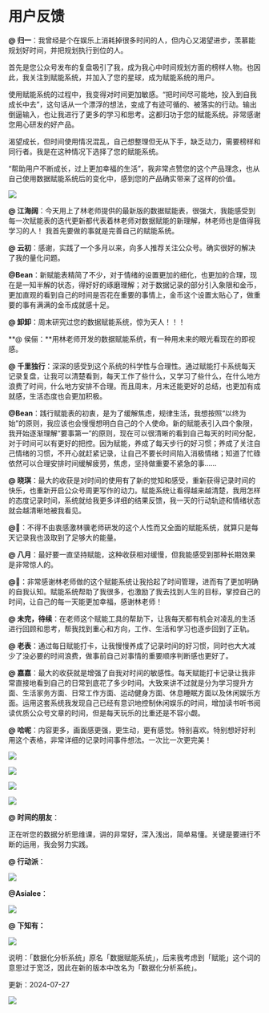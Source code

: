 # 用户反馈

**@ 归一**：我曾经是个在娱乐上消耗掉很多时间的人，但内心又渴望进步，羡慕能规划好时间，并把规划执行到位的人。

首先是您公众号发布的复盘吸引了我，成为我心中时间规划方面的榜样人物。也因此，我关注到赋能系统，并加入了您的星球，成为赋能系统的用户。

使用赋能系统的过程中，我变得对时间更加敏感。“把时间尽可能地，投入到自我成长中去”，这句话从一个漂浮的想法，变成了有迹可循的、被落实的行动。输出倒逼输入，也让我进行了更多的学习和思考。这都归功于您的赋能系统。非常感谢您用心研发的好产品。

渴望成长，但时间使用情况混乱，自己想整理但无从下手，缺乏动力，需要榜样和同行者。我是在这种情况下选择了您的赋能系统。

“帮助用户不断成长，过上更加幸福的生活”，我非常点赞您的这个产品理念，也从自己使用数据赋能系统后的变化中，感到您的产品确实带来了这样的价值。

![](https://cdn.jsdelivr.net/gh/sjhfx/pic@main/XanIbCGlLoXup9xof7mc4eWYnZc.jpeg)

**@ 江海阔**：今天用上了林老师提供的最新版的数据赋能表，很强大，我能感受到每一次赋能表的迭代更新都代表着林老师对数据赋能的新理解，林老师也是值得我学习的人！ 我首先要做的事就是完善自己的赋能系统。

**@ 云初**：感谢，实践了一个多月以来，向多人推荐关注公众号。确实很好的解决了我的量化问题。

**@Bean**：新赋能表精简了不少，对于情绪的设置更加的细化，也更加的合理，现在是一知半解的状态，得好好的琢磨理解；对于数据记录的部分引入象限和金币，更加直观的看到自己的时间是否花在重要的事情上，金币这个设置太贴心了，做重要的事有满满的金币成就感十足。

**@ 卸卸**：周末研究过您的数据赋能系统，惊为天人！！！

**@ 侯俪：**用林老师开发的数据赋能系统，有一种用未来的眼光看现在的即视感。

**@ 千里独行**：深深的感受到这个系统的科学性与合理性。通过赋能打卡系统每天记录复盘，让我可以清楚看到，每天工作了些什么，又学习了些什么，在什么地方浪费了时间，什么地方安排不合理。而且周末，月末还能更好的总结，也更加有成就感，生活态度也会更加积极。

**@Bean**：践行赋能表的初衷，是为了缓解焦虑，规律生活，我想按照“以终为始”的原则，我应该也会慢慢想明白自己的个人使命。新的赋能表引入四个象限，我开始逐渐理解“要事第一”的原则，现在可以很清晰的看到自己每天的时间分配，对于时间可以有更好的把控。因为赋能，养成了每天步行的好习惯；养成了关注自己情绪的习惯，不开心就赶紧记录，让自己不要长时间陷入消极情绪；知道了忙碌依然可以合理安排时间缓解疲劳，焦虑，坚持做重要不紧急的事……

**@ 晓琪**：最大的收获是对时间的使用有了新的觉知和感受，重新获得记录时间的快乐，也重新开启公众号周更写作的动力。赋能系统让看得越来越清楚，我用怎样的态度记录时间，系统就给我更多详细的结果反馈，我一天的行动轨迹和情绪状态就会越清晰地被我看见。

**@🍍**：不得不由衷感激林骥老师研发的这个人性而又全面的赋能系统，就算只是每天记录我也汲取到了足够大的能量。

**@ 八月**：最好要一直坚持赋能，这种收获相对缓慢，但我能感受到那种长期效果是非常惊人的。

**@🐑**：非常感谢林老师做的这个赋能系统让我拾起了时间管理，进而有了更加明确的自我认知。赋能系统帮助了我很多，也激励了我去找到人生的目标，掌控自己的时间，让自己的每一天能更加幸福，感谢林老师！

**@ 未完，待续**：在老师这个赋能工具的帮助下，让我每天都有机会对凌乱的生活进行回顾和思考，帮我找到重心和方向，工作、生活和学习也逐步回到了正轨。

**@ 老表**：通过每日赋能打卡，让我慢慢养成了记录时间的好习惯，同时也大大减少了没必要的时间浪费，做事前自己对事情的重要顺序判断感也更好了。

**@ 嘉嘉**：最大的收获就是增强了自我对时间的敏感性。每天赋能打卡记录让我非常直接地看到自己的日常到底花了多少时间。大致来讲不过就是分为学习提升方面、生活家务方面、日常工作方面、运动健身方面、休息睡眠方面以及休闲娱乐方面。运用这套系统我发现自己已经有意识地控制休闲娱乐的时间，增加读书听书阅读优质公众号文章的时间，但是每天玩乐的比重还是不容小觑。

**@ 哈呢**：内容更多，画面感更强，更生动，更有感觉。特别喜欢。特别想好好利用这个表格，非常详细的记录时间事件想法。一次比一次更完美！

![](https://cdn.jsdelivr.net/gh/sjhfx/pic@main/PIVLbYisnoXW5QxJnJgcrNVZnpg.png)

![](https://cdn.jsdelivr.net/gh/sjhfx/pic@main/NkgObXx8aoYQGPx3XdscRNaNnVc.png)

![](https://cdn.jsdelivr.net/gh/sjhfx/pic@main/ToZjbnZYZog1MRxYfRQcphJXnmc.png)

![](https://cdn.jsdelivr.net/gh/sjhfx/pic@main/Fi8Ob7LtAo1hx5xZSdmcM1w5nzg.png)

**@ 时间的朋友**：

正在听您的数据分析思维课，讲的非常好，深入浅出，简单易懂。关键是要进行不断的运用，我会努力实践。

**@ 行动派**：

![](https://cdn.jsdelivr.net/gh/sjhfx/pic@main/IXk3b9BVaoIZKOxaXVTcxCACnMd.png)

**@Asialee**：

![](https://cdn.jsdelivr.net/gh/sjhfx/pic@main/MEzubUfjiogvQ0xQ6Akcss0Bnnc.png)

**@ 下知有：**

![](https://cdn.jsdelivr.net/gh/sjhfx/pic@main/EC2Zbxqucobuj9x6sYhcsn1Nnrh.png)

说明：「数据化分析系统」原名「数据赋能系统」，后来我考虑到「赋能」这个词的意思过于宽泛，因此在新的版本中改名为「数据化分析系统」。

更新：2024-07-27

![](https://visitor-badge.laobi.icu/badge?page_id=sjhfx.linji&left_text=PageViews&right_color=%2300589F)